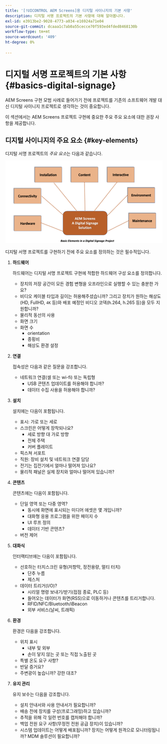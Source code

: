 ```yaml
---
title: '[!UICONTROL AEM Screens]용 디지털 사이니지의 기본 사항'
description: 디지털 서명 프로젝트의 기본 사항에 대해 알아봅니다.
exl-id: e3913be2-9028-4773-a034-e16924a71e04
source-git-commit: dcaaa1c7ab0a55cecce70f593ed4fded8468130b
workflow-type: tm+mt
source-wordcount: '409'
ht-degree: 0%

---
```


# 디지털 서명 프로젝트의 기본 사항 {#basics-digital-signage}

AEM Screens 구현 모범 사례로 들어가기 전에 프로젝트를 기존의 소프트웨어 개발 대신 디지털 사이니지 프로젝트로 생각하는 것이 중요합니다.

이 섹션에서는 AEM Screens 프로젝트 구현에 중요한 주요 주요 요소에 대한 권장 사항을 제공합니다.

## 디지털 사이니지의 주요 요소 {#key-elements}

디지털 서명 프로젝트의 *주요 요소*&#x200B;는 다음과 같습니다.

![](/help/assets/Elements-Revised.png)

디지털 서명 프로젝트를 구현하기 전에 주요 요소를 정의하는 것은 필수적입니다.

1. **하드웨어**

   하드웨어는 디지털 서명 프로젝트 구현에 적합한 하드웨어 구성 요소를 정의합니다.
   * 장치의 저장 공간이 모든 경험 변형을 오프라인으로 실행할 수 있는 충분한 가요?
   * 비디오 케이블 타입과 길이는 허용해주셨습니까? 그리고 장치가 원하는 해상도(HD, FullHD, `4K` 등)와 배포 예정인 비디오 코덱(h.264, h.265 등)을 모두 지원합니까?
   * 물리적 동선의 사용
   * 화면 크기
   * 화면 수
      * orientation
      * 종횡비
      * 해상도 환경 설정

1. **연결**

   접속성은 다음과 같은 질문을 강조합니다.
   * 네트워크 연결(셀 또는 wi-fi) 또는 독립형
      * USB 콘텐츠 업데이트를 허용해야 합니까?
      * 데이터 수집 사용을 허용해야 합니까?

1. **설치**

   설치에는 다음이 포함됩니다.
   * 표시: 가로 또는 세로
   * 스크린은 어떻게 장착되나요?
      * 세로 방향 대 가로 방향
      * 전체 주택
      * 커버 플레이트
   * 픽스쳐 서포트
   * 직원: 장비 설치 및 네트워크 연결 담당
   * 전기는 집전기에서 얼마나 떨어져 있나요?
   * 물리적 패널은 실제 장치와 얼마나 떨어져 있습니까?

1. **콘텐츠**

   콘텐츠에는 다음이 포함됩니다.
   * 단일 영역 또는 다중 영역?
      * 동시에 화면에 표시되는 미디어 에셋은 몇 개입니까?
      * 대화형 응용 프로그램을 위한 페이지 수
      * UI 루프 정의
      * 데이터 기반 콘텐츠?
   * 버전 제어

1. **대화식**

   인터랙티브에는 다음이 포함됩니다.
   * 선호하는 터치스크린 유형(저항막, 정전용량, 멀티 터치)
      * 단추 누름
      * 제스처
   * 데이터 트리거(I/O)?
      * 시리얼 명령 보내기/받기(접점 종료, PLC 등)
      * 들어오는 데이터가 화면(RSS)으로 이동하거나 콘텐츠를 트리거합니다.
      * RFID/NFC/Bluetooth/iBeacon
      * 외부 서비스(날씨, 트래픽)

1. **환경**

   환경은 다음을 강조합니다.
   * 위치 표시
      * 내부 및 외부
      * 손이 닿지 않는 곳 또는 직접 노출된 곳
   * 특별 온도 요구 사항?
   * 반달 증거요?
   * 주변광이 높습니까? 강한 대조?

1. **유지 관리**

   유지 보수는 다음을 강조합니다.

   * 설치 안내서와 사용 안내서가 필요합니까?
   * 배송 전에 장치를 구성(프로그래밍)하고 있습니까?
   * 추적을 위해 각 일련 번호를 캡처해야 합니까?
   * 백업 전원 요구 사항(무정전 전원 공급 장치)이 있습니까?
   * 시스템 업데이트는 어떻게 배포됩니까? 장치는 어떻게 원격으로 모니터링됩니까? MDM 솔루션이 필요합니까?
